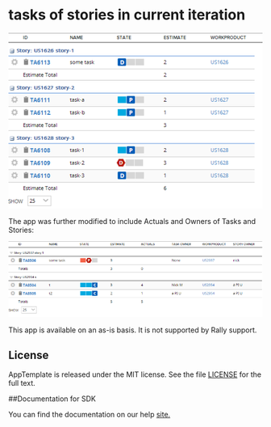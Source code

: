 tasks of stories in current iteration
============================================


![](pic.png)

The app was further modified to include Actuals and Owners of Tasks and Stories:

![](pic2.png)

This app is available on an as-is basis. It is not supported by Rally support.

## License

AppTemplate is released under the MIT license.  See the file [LICENSE](./LICENSE) for the full text.

##Documentation for SDK

You can find the documentation on our help [site.](https://help.rallydev.com/apps/2.0rc3/doc/)
